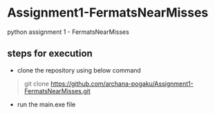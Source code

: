 # Assignment1-FermatsNearMisses
python assignment 1 - FermatsNearMisses

## steps for execution
  - clone the repository using below command
  > git clone https://github.com/archana-pogaku/Assignment1-FermatsNearMisses.git
  - run the main.exe file
